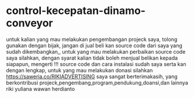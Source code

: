 # control-kecepatan-dinamo-conveyor
untuk kalian yang mau melakukan pengembangan projeck saya, tolong gunakan dengan bijak, jangan di jual beli kan source code dari saya yang sudah dikembangkan,, untuk yang mau melakukan perbaikan source code saya silahkan, dengan syarat kalian tidak boleh menjual belikan kepada siapapun, mengerti !!! source code dan cara instalasi sudah saya serta kan dengan lengkap, untuk yang mau melakukan donasi silahkan https://saweria.co/RIKIADVERTISING saya sangat berterimakasih,  yang berkontribusi projeck,pengembang,program,pendukung,doansi,dan lainnya  riki yuliana wawan herdianto
